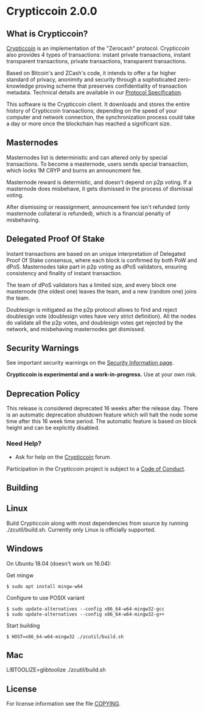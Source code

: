 Crypticcoin 2.0.0
=============

What is Crypticcoin?
--------------

[Crypticcoin](https://crypticcoin.io/) is an implementation of the "Zerocash" protocol. Crypticcoin also provides 4 types of transactions: instant private transactions, instant transparent transactions, private transactions, transparent transactions.

Based on Bitcoin's and ZCash's code, it intends to offer a far higher standard of privacy, anonimity and security
through a sophisticated zero-knowledge proving scheme that preserves
confidentiality of transaction metadata. Technical details are available
in our [Protocol Specification](https://github.com/zcash/zips/raw/master/protocol/protocol.pdf).

This software is the Crypticcoin client. It downloads and stores the entire history
of Crypticcoin transactions; depending on the speed of your computer and network
connection, the synchronization process could take a day or more once the
blockchain has reached a significant size.

Masternodes
-----------------

Masternodes list is deterministic and can altered only by special transactions. To become a masternode, users sends special transaction, which locks 1M CRYP and burns an announcment fee.

Masternode reward is determistic, and doesn't depend on p2p voting. If a masternode does misbehave, it gets dismissed in the process of dismissal voting.

After dismissing or reassignment, announcement fee isn't refunded (only masternode collateral is refunded), which is a financial penalty of misbehaving.

Delegated Proof Of Stake
-----------------

Instant transactions are based on an unique interpretation of Delegated Proof Of Stake consensus, where each block is confirmed by both PoW and dPoS.
Masternodes take part in p2p voting as dPoS validators, ensuring consistency and finality of instant transaction.

The team of dPoS validators has a limited size, and every block one masternode (the oldest one) leaves the team, and a new (random one) joins the team.

Doublesign is mitigated as the p2p protocol allows to find and reject doublesign vote (doublesign votes have very strict definition). All the nodes do validate all the p2p votes, and doublesign votes get rejected by the network, and misbehaving masternodes get dismissed.

Security Warnings
-----------------

See important security warnings on the
[Security Information page](https://crypticcoin.io/support/security/).

**Crypticcoin is experimental and a work-in-progress.** Use at your own risk.

Deprecation Policy
------------------

This release is considered deprecated 16 weeks after the release day. There
is an automatic deprecation shutdown feature which will halt the node some
time after this 16 week time period. The automatic feature is based on block
height and can be explicitly disabled.


### Need Help?

* Ask for help on the [Crypticcoin](https://forum.crypticcoin.io/) forum.

Participation in the Crypticcoin project is subject to a
[Code of Conduct](code_of_conduct.md).

Building
--------

## Linux
Build Crypticcoin along with most dependencies from source by running
./zcutil/build.sh. Currently only Linux is officially supported.

## Windows
On Ubuntu 18.04 (doesn't work on 16.04):

Get mingw
```
$ sudo apt install mingw-w64
```
Configure to use POSIX variant
```
$ sudo update-alternatives --config x86_64-w64-mingw32-gcc
$ sudo update-alternatives --config x86_64-w64-mingw32-g++
```
Start building
```
$ HOST=x86_64-w64-mingw32 ./zcutil/build.sh
```


## Mac
LIBTOOLIZE=glibtoolize ./zcutil/build.sh

License
-------

For license information see the file [COPYING](COPYING).

